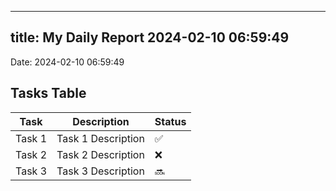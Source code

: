 
---
title: My Daily Report 2024-02-10 06:59:49
---

Date: 2024-02-10 06:59:49

## Tasks Table

| Task | Description | Status |
|------|-------------|--------|
| Task 1 | Task 1 Description | ✅ |
| Task 2 | Task 2 Description | ❌ |
| Task 3 | Task 3 Description | 🔜 |
